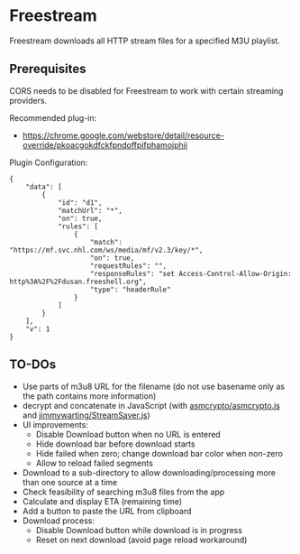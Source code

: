 # Freestream

Freestream downloads all HTTP stream files for a specified M3U playlist.

## Prerequisites
CORS needs to be disabled for Freestream to work with certain streaming providers.

Recommended plug-in:
- https://chrome.google.com/webstore/detail/resource-override/pkoacgokdfckfpndoffpifphamojphii

Plugin Configuration:
```
{
    "data": [
        {
            "id": "d1",
            "matchUrl": "*",
            "on": true,
            "rules": [
                {
                    "match": "https://mf.svc.nhl.com/ws/media/mf/v2.3/key/*",
                    "on": true,
                    "requestRules": "",
                    "responseRules": "set Access-Control-Allow-Origin: http%3A%2F%2Fdusan.freeshell.org",
                    "type": "headerRule"
                }
            ]
        }
    ],
    "v": 1
}
```

## TO-DOs
* Use parts of m3u8 URL for the filename (do not use basename only as the path contains more information)
* decrypt and concatenate in JavaScript (with [asmcrypto/asmcrypto.js](https://github.com/asmcrypto/asmcrypto.js) and [jimmywarting/StreamSaver.js](https://github.com/jimmywarting/StreamSaver.js))
* UI improvements:
  * Disable Download button when no URL is entered
  * Hide download bar before download starts
  * Hide failed when zero; change download bar color when non-zero
  * Allow to reload failed segments
* Download to a sub-directory to allow downloading/processing more than one source at a time
* Check feasibility of searching m3u8 files from the app
* Calculate and display ETA (remaining time)
* Add a button to paste the URL from clipboard
* Download process:
  * Disable Download button while download is in progress
  * Reset on next download (avoid page reload workaround)
